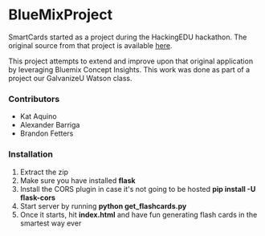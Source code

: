 # BlueMixProject


SmartCards started as a project during the HackingEDU hackathon. The original source from that project is available [here](https://github.com/brianspiering/hacking_edu).

This project attempts to extend and improve upon that original application by leveraging Bluemix Concept Insights. This work was done as part of a project our GalvanizeU Watson class.

### Contributors
- Kat Aquino
- Alexander Barriga
- Brandon Fetters


### Installation
1. Extract the zip
2. Make sure you have installed **flask**
3. Install the CORS plugin in case it's not going to be hosted **pip install -U flask-cors**
4. Start server by running **python get_flashcards.py**
5. Once it starts, hit **index.html** and have fun generating flash cards in the smartest way ever
